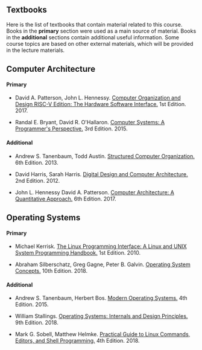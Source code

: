 Textbooks
---

Here is the list of textbooks that contain material related to this course.
Books in the __primary__ section were used as a main source of material.
Books in the __additional__ sections contain additional useful information.
Some course topics are based on other external materials, which will be provided in the lecture materials.

## Computer Architecture

#### Primary

-  David A. Patterson, John L. Hennessy.
   [Computer Organization and Design RISC-V Edition: The Hardware Software Interface.](
   https://www.elsevier.com/books/computer-organization-and-design-risc-v-edition/patterson/978-0-12-812275-4)
   1st Edition. 2017.

-  Randal E. Bryant, David R. O'Hallaron.
   [Computer Systems: A Programmer's Perspective.](
   https://www.pearson.com/us/higher-education/product/Bryant-Computer-Systems-A-Programmer-s-Perspective-3rd-Edition/9780134092669.html)
   3rd Edition. 2015.

#### Additional
 
- Andrew S. Tanenbaum, Todd Austin.
   [Structured Computer Organization.](
   https://www.pearson.com/uk/educators/higher-education-educators/program/Tanenbaum-Structured-Computer-Organization-International-Edition-6th-Edition/PGM1038737.html)
   6th Edition. 2013.

-  David Harris, Sarah Harris.
   [Digital Design and Computer Architecture.](
   https://www.elsevier.com/books/digital-design-and-computer-architecture/harris/978-0-12-394424-5)
   2nd Edition. 2012.
   
-  John L. Hennessy David A. Patterson.
   [Computer Architecture: A Quantitative Approach.](
   https://www.elsevier.com/books/computer-architecture/hennessy/978-0-12-811905-1)
   6th Edition. 2017.

## Operating Systems

#### Primary

-  Michael Kerrisk.
   [The Linux Programming Interface: A Linux and UNIX System Programming Handbook.](
   https://man7.org/tlpi/)
   1st Edition. 2010.

-  Abraham Silberschatz, Greg Gagne, Peter B. Galvin.
   [Operating System Concepts.](
   https://www.wiley.com/en-us/Operating+System+Concepts%2C+10th+Edition-p-9781119320913)
   10th Edition. 2018.

#### Additional

-  Andrew S. Tanenbaum, Herbert Bos.
   [Modern Operating Systems.](
   https://www.pearson.com/us/higher-education/program/Tanenbaum-Modern-Operating-Systems-4th-Edition/PGM80736.html)
   4th Edition. 2015.

-  William Stallings.
   [Operating Systems: Internals and Design Principles.](
   https://www.pearson.com/us/higher-education/program/Stallings-Operating-Systems-Internals-and-Design-Principles-9th-Edition/PGM1262980.html)
   9th Edition. 2018.

-  Mark G. Sobell, Matthew Helmke.
   [Practical Guide to Linux Commands, Editors, and Shell Programming.](
   https://www.pearson.com/store/p/practical-guide-to-linux-commands-editors-and-shell-programming-a/P100000878019/9780134774602)
   4th Edition. 2018.
